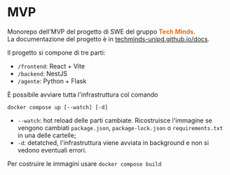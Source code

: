 # MVP
Monorepo dell'MVP del progetto di SWE del gruppo <span style="color:#f16610">**Tech Minds**</span>. \
La documentazione del progetto è in [techminds-unipd.github.io/docs](https://techminds-unipd.github.io/docs).

Il progetto si compone di tre parti:
- `/frontend`: React + Vite
- `/backend`: NestJS
- `/agente`: Python + Flask

È possibile avviare tutta l'infrastruttura col comando
```
docker compose up [--watch] [-d]
```
- `--watch`: hot reload delle parti cambiate. Ricostruisce l'immagine se vengono cambiati `package.json`, `package-lock.json` o `requirements.txt` in una delle cartelle;
- `-d`: detatched, l'infrastruttura viene avviata in background e non si vedono eventuali errori.

Per costruire le immagini usare `docker compose build`